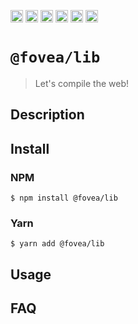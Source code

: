 <a href="https://npmcharts.com/compare/@fovea/lib?minimal=true"><img alt="Downloads per month" src="https://img.shields.io/npm/dm/%40fovea%2Flib.svg" height="20"></img></a>
<a href="https://david-dm.org/fovea/lib"><img alt="Dependencies" src="https://img.shields.io/david/fovea/lib.svg" height="20"></img></a>
<a href="https://www.npmjs.com/package/@fovea/lib"><img alt="NPM Version" src="https://badge.fury.io/js/%40fovea%2Flib.svg" height="20"></img></a>
<a href="https://github.com/fovea-org/fovea/graphs/contributors"><img alt="Contributors" src="https://img.shields.io/github/contributors/fovea-org%2Ffovea.svg" height="20"></img></a>
<a href="https://opensource.org/licenses/MIT"><img alt="MIT License" src="https://img.shields.io/badge/License-MIT-yellow.svg" height="20"></img></a>
<a href="https://www.patreon.com/bePatron?u=11315442"><img alt="Support on Patreon" src="https://c5.patreon.com/external/logo/become_a_patron_button@2x.png" height="20"></img></a>

# `@fovea/lib`

> Let's compile the web!

## Description

<!-- Write description here -->

## Install

### NPM

```
$ npm install @fovea/lib
```

### Yarn

```
$ yarn add @fovea/lib
```

## Usage

<!-- Write usage description here -->

## FAQ

<!-- Write your FAQ here -->
